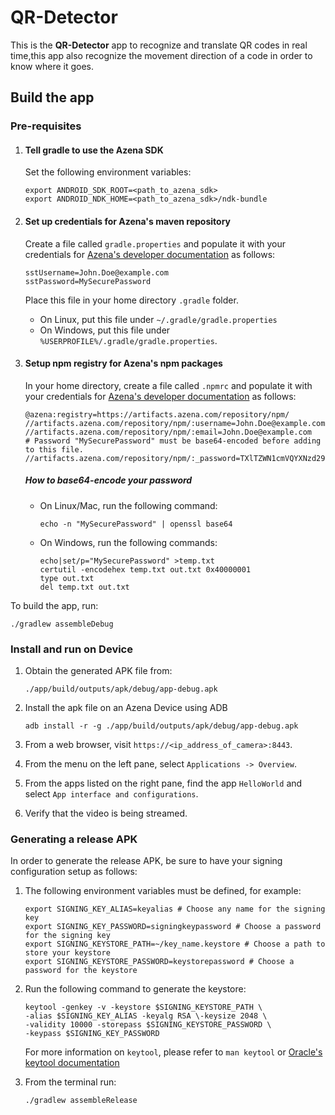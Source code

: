 # QR-Detector

This is the **QR-Detector** app to recognize and translate QR codes in real time,this app also recognize the movement direction of a code in order to know where it goes.


## Build the app
### Pre-requisites
1. #### Tell gradle to use the Azena SDK
   Set the following environment variables:
    ```
    export ANDROID_SDK_ROOT=<path_to_azena_sdk>
    export ANDROID_NDK_HOME=<path_to_azena_sdk>/ndk-bundle

2. #### Set up credentials for Azena's maven repository
   Create a file called `gradle.properties` and populate it with your credentials for [Azena's developer documentation](https://docs.azena.com/) as follows:
   ```
   sstUsername=John.Doe@example.com
   sstPassword=MySecurePassword
   ```
   Place this file in your home directory `.gradle` folder.
   - On Linux, put this file under `~/.gradle/gradle.properties`
   - On Windows, put this file under `%USERPROFILE%/.gradle/gradle.properties`.

3. #### Setup npm registry for Azena's npm packages
   In your home directory, create a file called `.npmrc` and populate it with your credentials for [Azena's developer documentation](https://docs.azena.com/) as follows:

   ```
   @azena:registry=https://artifacts.azena.com/repository/npm/
   //artifacts.azena.com/repository/npm/:username=John.Doe@example.com
   //artifacts.azena.com/repository/npm/:email=John.Doe@example.com
   # Password "MySecurePassword" must be base64-encoded before adding to this file.
   //artifacts.azena.com/repository/npm/:_password=TXlTZWN1cmVQYXNzd29yZA==
   ```
   ##### How to base64-encode your password
   * On Linux/Mac, run the following command:
     ```
     echo -n "MySecurePassword" | openssl base64
     ```
   * On Windows, run the following commands:
     ```
     echo|set/p="MySecurePassword" >temp.txt
     certutil -encodehex temp.txt out.txt 0x40000001
     type out.txt
     del temp.txt out.txt
     ```
           
To build the app, run:

    ./gradlew assembleDebug

### Install and run on Device

 1. Obtain the generated APK file from: 
 
        ./app/build/outputs/apk/debug/app-debug.apk
               
 2. Install the apk file on an Azena Device using ADB
      
        adb install -r -g ./app/build/outputs/apk/debug/app-debug.apk
        
 3. From a web browser, visit `https://<ip_address_of_camera>:8443`.
 4. From the menu on the left pane, select `Applications -> Overview`.
 5. From the apps listed on the right pane, find the app `HelloWorld` and select `App interface and configurations`.
 6. Verify that the video is being streamed.

### Generating a release APK

In order to generate the release APK, be sure to have your signing configuration setup as follows:

 1. The following environment variables must be defined, for example:

        export SIGNING_KEY_ALIAS=keyalias # Choose any name for the signing key
        export SIGNING_KEY_PASSWORD=signingkeypassword # Choose a password for the signing key
        export SIGNING_KEYSTORE_PATH=~/key_name.keystore # Choose a path to store your keystore
        export SIGNING_KEYSTORE_PASSWORD=keystorepassword # Choose a password for the keystore

 2. Run the following command to generate the keystore:

        keytool -genkey -v -keystore $SIGNING_KEYSTORE_PATH \
        -alias $SIGNING_KEY_ALIAS -keyalg RSA \-keysize 2048 \
        -validity 10000 -storepass $SIGNING_KEYSTORE_PASSWORD \
        -keypass $SIGNING_KEY_PASSWORD

    For more information on `keytool`, please refer to `man keytool` or [Oracle's keytool documentation](https://docs.oracle.com/javase/8/docs/technotes/tools/unix/keytool.html)

 3.  From the terminal run:

         ./gradlew assembleRelease